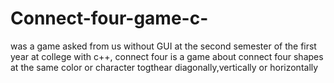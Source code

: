 # Connect-four-game-c-
was a game asked from us without GUI at the second semester of the first year at college with c++,
connect four is a game about connect four shapes at the same color or character togthear diagonally,vertically or horizontally 
